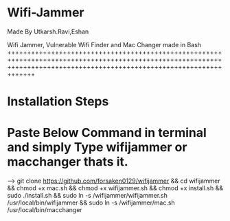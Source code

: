 # Wifi-Jammer          

Made By Utkarsh.Ravi,Eshan

Wifi Jammer, Vulnerable Wifi Finder and Mac Changer made in Bash
+++++++++++++++++++++++++++++++++++++++++++++++++++++++++++++++++++++++++++++++++++++++++++++++++++++++++++++++++++++++++++++++++++++++++++++++++++++++++++++++++++++++++
# Installation Steps
# Paste Below Command in terminal and simply Type wifijammer or macchanger thats it.
--> git clone https://github.com/forsaken0129/wifijammer && cd wifijammer && chmod +x mac.sh && chmod +x wifijammer.sh && chmod +x install.sh && sudo ./install.sh && sudo ln -s /wifijammer/wifijammer.sh /usr/local/bin/wifijammer && sudo ln -s /wifijammer/mac.sh /usr/local/bin/macchanger 
